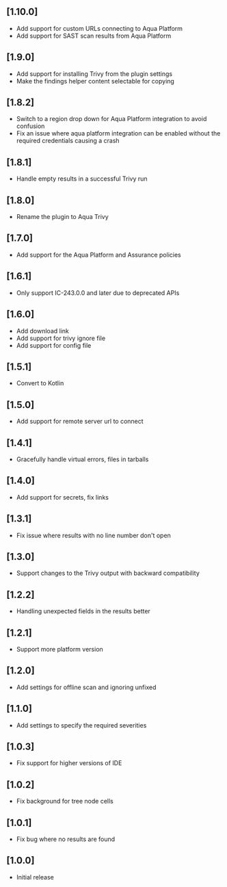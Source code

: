 ## [1.10.0]
- Add support for custom URLs connecting to Aqua Platform
- Add support for SAST scan results from Aqua Platform

## [1.9.0] 
- Add support for installing Trivy from the plugin settings
- Make the findings helper content selectable for copying

## [1.8.2]
- Switch to a region drop down for Aqua Platform integration to avoid confusion
- Fix an issue where aqua platform integration can be enabled without the required credentials causing a crash

## [1.8.1]
- Handle empty results in a successful Trivy run

## [1.8.0]
- Rename the plugin to Aqua Trivy

## [1.7.0]
- Add support for the Aqua Platform and Assurance policies

## [1.6.1]
- Only support IC-243.0.0 and later due to deprecated APIs

## [1.6.0]

- Add download link
- Add support for trivy ignore file
- Add support for config file

## [1.5.1]

- Convert to Kotlin

## [1.5.0]

- Add support for remote server url to connect

## [1.4.1]

- Gracefully handle virtual errors, files in tarballs

## [1.4.0]

- Add support for secrets, fix links

## [1.3.1]

- Fix issue where results with no line number don't open

## [1.3.0]

- Support changes to the Trivy output with backward compatibility

## [1.2.2]

- Handling unexpected fields in the results better

## [1.2.1]

- Support more platform version

## [1.2.0]

- Add settings for offline scan and ignoring unfixed

## [1.1.0]

- Add settings to specify the required severities

## [1.0.3]

- Fix support for higher versions of IDE<br/>

## [1.0.2]

- Fix background for tree node cells<br/>

## [1.0.1]

- Fix bug where no results are found

## [1.0.0]

- Initial release